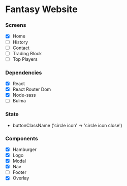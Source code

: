 # Fantasy Website

### Screens

- [x] Home
- [ ] History
- [ ] Contact
- [ ] Trading Block
- [ ] Top Players

### Dependencies

- [x] React
- [x] React Router Dom
- [x] Node-sass
- [ ] Bulma

### State

- buttonClassName ('circle icon' -> 'circle icon close')


### Components 

- [x] Hamburger
- [x] Logo
- [x] Modal
- [x] Nav
- [ ] Footer
- [x] Overlay
